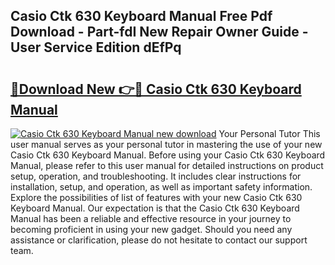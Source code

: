 ## Casio Ctk 630 Keyboard Manual Free Pdf Download - Part-fdI New Repair Owner Guide - User Service Edition dEfPq

# <h2><a href="http://bc83221.oget.top/?id=Casio+Ctk+630+Keyboard+Manual">🔗Download New 👉🔴 Casio Ctk 630 Keyboard Manual</a></h2>

[![Casio Ctk 630 Keyboard Manual new download](https://i.imgur.com/5g1atiW.png)](http://bc83221.oget.top/?id=Casio+Ctk+630+Keyboard+Manual)
Your Personal Tutor This user manual serves as your personal tutor in mastering the use of your new Casio Ctk 630 Keyboard Manual. Before using your Casio Ctk 630 Keyboard Manual, please refer to this user manual for detailed instructions on product setup, operation, and troubleshooting. It includes clear instructions for installation, setup, and operation, as well as important safety information. Explore the possibilities of list of features with your new Casio Ctk 630 Keyboard Manual. Our expectation is that the Casio Ctk 630 Keyboard Manual has been a reliable and effective resource in your journey to becoming proficient in using your new gadget. Should you need any assistance or clarification, please do not hesitate to contact our support team.
